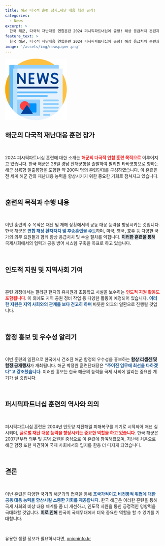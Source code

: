 ```yaml
---
title: 해군 다국적 훈련 참가…재난 대응 혁신 공개!
categories:
  - News
excerpt: >
  한국 해군, 다국적 재난대응 연합훈련 2024 퍼시픽파트너십에 출항! 해상 응급처치 훈련과 필리핀 공공 시설 보수 등 인도적 지원 활동을 통해 국제협력의 가능성을 선보입니다. 클릭해서 더 알아보세요!
feature_text: >
  한국 해군, 다국적 재난대응 연합훈련 2024 퍼시픽파트너십에 출항! 해상 응급처치 훈련과 필리핀 공공 시설 보수 등 인도적 지원 활동을 통해 국제협력의 가능성을 선보입니다. 클릭해서 더 알아보세요!
image: '/assets/img/newspaper.png'
---
```


<p><img src="/assets/img/newspaper.png" alt="kimp 속보" /></p>

<h2 data-ke-size="size26">해군의 다국적 재난대응 훈련 참가</h2>

<p data-ke-size="size16">&nbsp;</p>

<p data-ke-size="size16">2024 퍼시픽파트너십 훈련에 대한 소개는 <b><span style="color: #ee2323;">해군의 다국적 연합 훈련 목적으로</span></b> 이루어지고 있습니다. 한국 해군은 28일 경남 진해군항을 출발하여 필리핀 타바코항으로 향하는 해군 상륙함 일출봉함을 포함한 약 200여 명의 훈련단대를 구성하였습니다. 이 훈련은 전 세계 해군 간의 재난대응 능력을 향상시키기 위한 중요한 기회로 점쳐지고 있습니다.</p>

<p data-ke-size="size16">&nbsp;</p>

<h2 data-ke-size="size26">훈련의 목적과 수행 내용</h2>

<p data-ke-size="size16">&nbsp;</p>

<p data-ke-size="size16">이번 훈련의 주 목적은 재난 및 재해 상황에서의 공동 대응 능력을 향상시키는 것입니다. 한국 해군은 <b><span style="color: #1a5490;">연합 해상 환자처치 및 후송훈련을 주도</span></b>하며, 미국, 영국, 호주 등 다양한 국가의 의무 요원들과 함께 함상 응급처치 및 수술 절차를 익힙니다. <b><span style="background-color: #21538527;">이러한 훈련을 통해</span></b> 국제사회에서의 협력과 공동 방어 시스템 구축을 목표로 하고 있습니다.</p>

<p data-ke-size="size16">&nbsp;</p>

<h2 data-ke-size="size26">인도적 지원 및 지역사회 기여</h2>

<p data-ke-size="size16">&nbsp;</p>

<p data-ke-size="size16">훈련 과정에서는 필리핀 현지의 유치원과 초등학교 시설을 보수하는 <b><span style="color: #ee2323;">인도적 지원 활동도 포함됩니다</span></b>. 이 외에도 지역 공원 정비 작업 등 다양한 활동이 예정되어 있습니다. <b><span style="color: #1a5490;">이러한 지원은 지역 사회와의 관계를 보다 견고히 하며</span></b> 따뜻한 외교의 일환으로 진행될 것입니다.</p>

<p data-ke-size="size16">&nbsp;</p>

<h2 data-ke-size="size26">함정 홍보 및 우수성 알리기</h2>

<p data-ke-size="size16">&nbsp;</p>

<p data-ke-size="size16">이번 훈련의 일환으로 한국에서 건조된 해군 함정의 우수성을 홍보하는 <b><span style="background-color: #21538527;">함상 리셉션 및 함정 공개행사</span></b>가 개최됩니다. 해군 박정원 훈련단대장은 <b><span style="color: #1a5490;">"주어진 임무에 최선을 다하겠다"고 강조했습니다</span></b>. 이러한 홍보는 한국 해군의 능력을 국제 사회에 알리는 중요한 계기가 될 것입니다.</p>

<p data-ke-size="size16">&nbsp;</p>

<h2 data-ke-size="size26">퍼시픽파트너십 훈련의 역사와 의의</h2>

<p data-ke-size="size16">&nbsp;</p>

<p data-ke-size="size16">퍼시픽파트너십 훈련은 2004년 인도양 지진해일 피해복구를 계기로 시작되어 매년 실시되며, <b><span style="color: #ee2323;">글로벌 재난 대응 능력을 향상시키는 중요한 역할을 하고 있습니다</span></b>. 한국 해군은 2007년부터 의무 및 공병 요원을 중심으로 이 훈련에 참여해왔으며, 지난해 처음으로 해군 함정 또한 파견하여 국제 사회에서의 입지를 한층 더 다지게 되었습니다.</p>

<p data-ke-size="size16">&nbsp;</p>

<h2 data-ke-size="size26">결론</h2>

<p data-ke-size="size16">&nbsp;</p>

<p data-ke-size="size16">이번 훈련은 다양한 국가의 해군과의 협력을 통해 <b><span style="color: #1a5490;">초국가적이고 비전통적 위협에 대한 공동 대응 능력을 향상시킬 소중한 기회를 제공합니다</span></b>. 한국 해군은 이러한 훈련을 통해 국제 사회의 비상 대응 체계를 좀 더 개선하고, 인도적 지원을 통한 긍정적인 영향력을 극대화할 것입니다. <b><span style="background-color: #21538527;">이로 인해</span></b> 한국이 국제무대에서 더욱 중요한 역할을 할 수 있기를 기대합니다.</p>

<p data-ke-size="size16">&nbsp;</p>
유용한 생활 정보가 필요하시다면, <a href="https://onioninfo.kr" rel="dofollow">onioninfo.kr</a>


